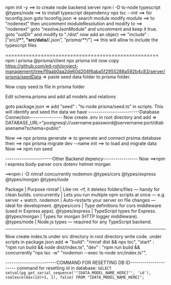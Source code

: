npm init -y ==> to create node backend server
npm i -D ts-node typescript @types/node ==> to install typescript dependency
npx tsc --init ==> for tsconfig.json
goto tsconfig.json => search module
modify module ==> to "nodenext"
then uncomment moduleResolution and modify to ==> "nodenext"
goto "resolveJsonModule" and uncomment and keep it true.
goto "outDir" and modify to "./dist"
now add an object ==> "include" : ["src/**/*", "src/data/**/*.json", "prisma/**/*"] ==> this will allow to include the typescript files

====================================================
npm i prisma @prisma/client
npx prisma init
now copy https://github.com/ed-roh/project-management/tree/f9aab0aa2de60d204f6aba5f2955288a592b4c83/server/prisma/seedData => paste seed data folder to prisma folder.

Now copy seed.ts file in prisma folder

Edit schema.prisma and add all models and relations

goto package.json => add "seed" : "ts-node prisma/seed.ts" in scripts. This will identify and seed the data we have
-------------------------Database Connection----------------
Now create .env in root directory and add => DATABASE_URL="postgresql://username:password@servername:port/dtabasename?schema=public"

Now ==> npx prisma generate => to generate and connect prsima database
then ==> npx prisma migrate dev --name init ==> to load and migrate data
Now ==> npm run seed

-----------------------Other Backend depency-----------------
Now ==>npm i express body-parser cors dotenv helmet morgan

==>npm i -D rimraf concurrently nodemon @types/cors @types/express @types/morgan @types/node

Package | Purpose
rimraf | Like rm -rf, it deletes folders/files — handy for clean builds.
concurrently | Lets you run multiple npm scripts at once — e.g. server + watch.
nodemon | Auto-restarts your server on file changes — ideal for development.
@types/cors | Type definitions for cors middleware (used in Express apps).
@types/express | TypeScript types for Express.
@types/morgan | Types for morgan (HTTP logger middleware).
@types/node | Node.js types — required for any TypeScript backend.

---------------------------------------------------------
Now create index.ts under src directory in root directory
write code.
under scripts in package.json add =>
"build": "rimraf dist && npx tsc",
"start" : "npm run build && node dist/index.ts",
"dev" : "npm run build && concurrently \"npx tsc -w\" \"nodemon --exec ts-node src/index.ts\"",

-------------------------COMMAND FOR RESETTING DB ID----------------------
command for resetting id in database: 
`SELECT setval(pg_get_serial_sequence('"[DATA_MODEL_NAME_HERE]"', 'id'), coalesce(max(id)+1, 1), false) FROM "[DATA_MODEL_NAME_HERE]";`